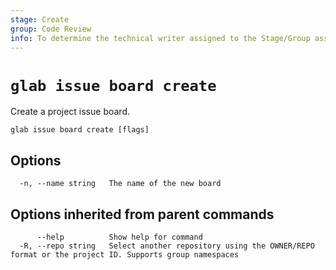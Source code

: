 ```yaml
---
stage: Create
group: Code Review
info: To determine the technical writer assigned to the Stage/Group associated with this page, see https://about.gitlab.com/handbook/product/ux/technical-writing/#assignments
---
```


<!--
This documentation is auto generated by a script.
Please do not edit this file directly. Run `make gen-docs` instead.
-->

# `glab issue board create`

Create a project issue board.

```plaintext
glab issue board create [flags]
```

## Options

```plaintext
  -n, --name string   The name of the new board
```

## Options inherited from parent commands

```plaintext
      --help          Show help for command
  -R, --repo string   Select another repository using the OWNER/REPO format or the project ID. Supports group namespaces
```
